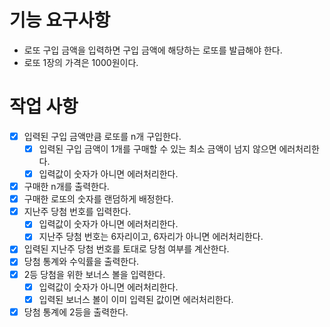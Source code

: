 # 기능 요구사항
- 로또 구입 금액을 입력하면 구입 금액에 해당하는 로또를 발급해야 한다.
- 로또 1장의 가격은 1000원이다.


# 작업 사항
- [X] 입력된 구입 금액만큼 로또를 n개 구입한다.
  - [X] 입력된 구입 금액이 1개를 구매할 수 있는 최소 금액이 넘지 않으면 에러처리한다.
  - [X] 입력값이 숫자가 아니면 에러처리한다.
- [X] 구매한 n개를 출력한다.
- [X] 구매한 로또의 숫자를 랜덤하게 배정한다.
- [X] 지난주 당첨 번호를 입력한다. 
  - [X] 입력값이 숫자가 아니면 에러처리한다.
  - [X] 지난주 당첨 번호는 6자리이고, 6자리가 아니면 에러처리한다.
- [X] 입력된 지난주 당첨 번호를 토대로 당첨 여부를 계산한다.
- [X] 당첨 통계와 수익률을 출력한다.
- [X] 2등 당첨을 위한 보너스 볼을 입력한다.
  - [X] 입력값이 숫자가 아니면 에러처리한다.
  - [X] 입력된 보너스 볼이 이미 입력된 값이면 에러처리한다.
- [X] 당첨 통계에 2등을 출력한다.
